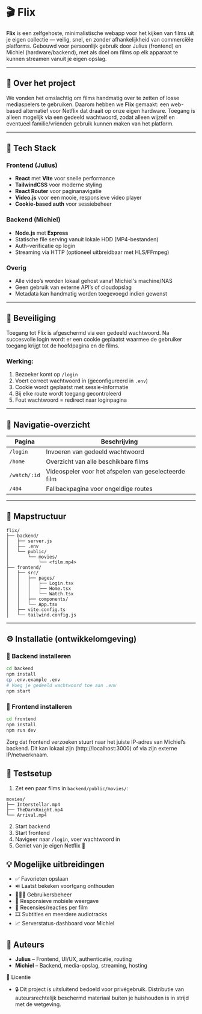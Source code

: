 # 🎬 Flix

**Flix** is een zelfgehoste, minimalistische webapp voor het kijken van films uit je eigen collectie — veilig, snel, en zonder afhankelijkheid van commerciële platforms. Gebouwd voor persoonlijk gebruik door Julius (frontend) en Michiel (hardware/backend), met als doel om films op elk apparaat te kunnen streamen vanuit je eigen opslag.

---

## 🧠 Over het project

We vonden het omslachtig om films handmatig over te zetten of losse mediaspelers te gebruiken. Daarom hebben we **Flix** gemaakt: een web-based alternatief voor Netflix dat draait op onze eigen hardware. Toegang is alleen mogelijk via een gedeeld wachtwoord, zodat alleen wijzelf en eventueel familie/vrienden gebruik kunnen maken van het platform.

---

## 🧱 Tech Stack

### Frontend (Julius)
- **React** met **Vite** voor snelle performance
- **TailwindCSS** voor moderne styling
- **React Router** voor paginanavigatie
- **Video.js** voor een mooie, responsieve video player
- **Cookie-based auth** voor sessiebeheer

### Backend (Michiel)
- **Node.js** met **Express**
- Statische file serving vanuit lokale HDD (MP4-bestanden)
- Auth-verificatie op login
- Streaming via HTTP (optioneel uitbreidbaar met HLS/FFmpeg)

### Overig
- Alle video’s worden lokaal gehost vanaf Michiel's machine/NAS
- Geen gebruik van externe API’s of cloudopslag
- Metadata kan handmatig worden toegevoegd indien gewenst

---

## 🔐 Beveiliging

Toegang tot Flix is afgeschermd via een gedeeld wachtwoord. Na succesvolle login wordt er een cookie geplaatst waarmee de gebruiker toegang krijgt tot de hoofdpagina en de films.

### Werking:
1. Bezoeker komt op `/login`
2. Voert correct wachtwoord in (geconfigureerd in `.env`)
3. Cookie wordt geplaatst met sessie-informatie
4. Bij elke route wordt toegang gecontroleerd
5. Fout wachtwoord = redirect naar loginpagina

---

## 🧭 Navigatie-overzicht

| Pagina            | Beschrijving                                     |
|-------------------|--------------------------------------------------|
| `/login`          | Invoeren van gedeeld wachtwoord                  |
| `/home`           | Overzicht van alle beschikbare films             |
| `/watch/:id`      | Videospeler voor het afspelen van geselecteerde film |
| `/404`            | Fallbackpagina voor ongeldige routes             |

---

## 📁 Mapstructuur

```
flix/
├── backend/
│   ├── server.js
│   ├── .env
│   └── public/
│       └── movies/
│           └── <film.mp4>
├── frontend/
│   ├── src/
│   │   ├── pages/
│   │   │   ├── Login.tsx
│   │   │   ├── Home.tsx
│   │   │   └── Watch.tsx
│   │   ├── components/
│   │   └── App.tsx
│   ├── vite.config.ts
│   └── tailwind.config.js
```

---

## ⚙️ Installatie (ontwikkelomgeving)

### 🔹 Backend installeren

```bash
cd backend
npm install
cp .env.example .env
# Voeg je gedeeld wachtwoord toe aan .env
npm start
```

### 🔹 Frontend installeren

```bash
cd frontend
npm install
npm run dev
```
Zorg dat frontend verzoeken stuurt naar het juiste IP-adres van Michiel’s backend. Dit kan lokaal zijn (http://localhost:3000) of via zijn externe IP/netwerknaam.

## 🧪 Testsetup

1. Zet een paar films in `backend/public/movies/`:

```
movies/
├── Interstellar.mp4
├── TheDarkKnight.mp4
└── Arrival.mp4
```

2. Start backend
3. Start frontend
4. Navigeer naar `/login`, voer wachtwoord in
5. Geniet van je eigen Netflix 🥳

## 💡 Mogelijke uitbreidingen

- ✅ Favorieten opslaan
- ⏯️ Laatst bekeken voortgang onthouden
- 🧑‍🤝‍🧑 Gebruikersbeheer
- 📱 Responsieve mobiele weergave
- 💬 Recensies/reacties per film
- 🎞️ Subtitles en meerdere audiotracks
- 📈 Serverstatus-dashboard voor Michiel

## 👥 Auteurs

- **Julius** – Frontend, UI/UX, authenticatie, routing
- **Michiel** – Backend, media-opslag, streaming, hosting

📜 Licentie
- 🔒 Dit project is uitsluitend bedoeld voor privégebruik. Distributie van auteursrechtelijk beschermd materiaal buiten je huishouden is in strijd met de wetgeving.